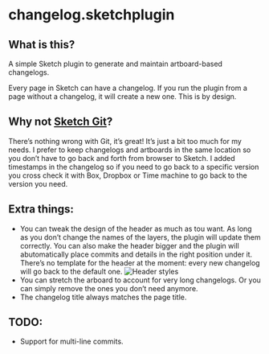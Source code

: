 # changelog.sketchplugin
## What is this?
A simple Sketch plugin to generate and maintain artboard-based changelogs.

Every page in Sketch can have a changelog. If you run the plugin from a page without a changelog, it will create a new one. This is by design.  

## Why not [Sketch Git](https://github.com/mathieudutour/git-sketch-plugin)?
There’s nothing wrong with Git, it’s great! It’s just a bit too much for my needs. I prefer to keep changelogs and artboards in the same location so you don’t have to go back and forth from browser to Sketch. I added timestamps in the changelog so if you need to go back to a specific version you cross check it with Box, Dropbox or Time machine to go back to the version you need.


## Extra things: 
- You can tweak the design of the header as much as tou want. As long as you don’t change the names of the layers, the plugin will update them correctly. You can also make the header bigger and the plugin will abutomatically place commits and details in the right position under it. There’s no template for the header at the moment: every new changelog will go back to the default one.
![Header styles](http://i.imgur.com/N98h1wS.png)
- You can stretch the arboard to account for very long changelogs. Or you can simply remove the ones you don’t need anymore. 
- The changelog title always matches the page title.

## TODO:
- Support for multi-line commits.

